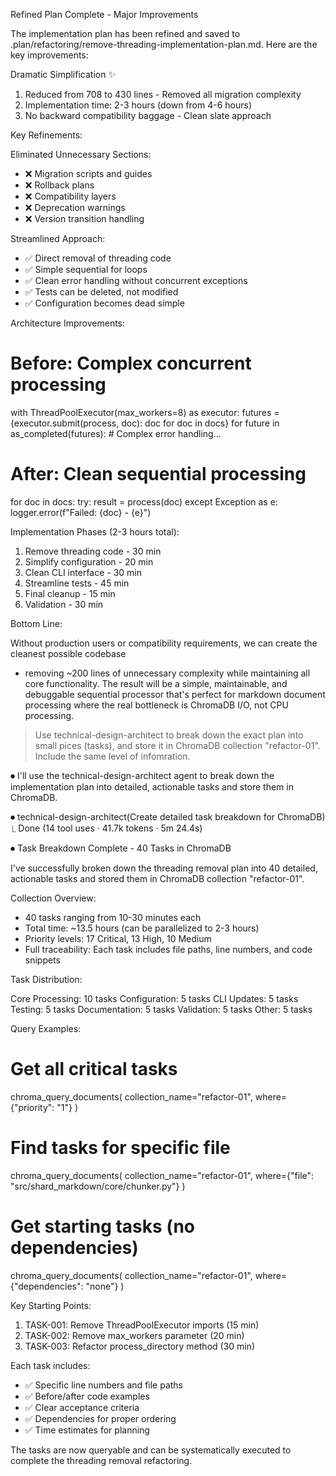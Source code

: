  Refined Plan Complete - Major Improvements

  The implementation plan has been refined and saved to
  .plan/refactoring/remove-threading-implementation-plan.md. Here are the key improvements:

  Dramatic Simplification ✨

  1. Reduced from 708 to 430 lines - Removed all migration complexity
  2. Implementation time: 2-3 hours (down from 4-6 hours)
  3. No backward compatibility baggage - Clean slate approach

  Key Refinements:

  Eliminated Unnecessary Sections:

  - ❌ Migration scripts and guides
  - ❌ Rollback plans
  - ❌ Compatibility layers
  - ❌ Deprecation warnings
  - ❌ Version transition handling

  Streamlined Approach:

  - ✅ Direct removal of threading code
  - ✅ Simple sequential for loops
  - ✅ Clean error handling without concurrent exceptions
  - ✅ Tests can be deleted, not modified
  - ✅ Configuration becomes dead simple

  Architecture Improvements:

  # Before: Complex concurrent processing
  with ThreadPoolExecutor(max_workers=8) as executor:
      futures = {executor.submit(process, doc): doc for doc in docs}
      for future in as_completed(futures):
          # Complex error handling...

  # After: Clean sequential processing
  for doc in docs:
      try:
          result = process(doc)
      except Exception as e:
          logger.error(f"Failed: {doc} - {e}")

  Implementation Phases (2-3 hours total):

  1. Remove threading code - 30 min
  2. Simplify configuration - 20 min
  3. Clean CLI interface - 30 min
  4. Streamline tests - 45 min
  5. Final cleanup - 15 min
  6. Validation - 30 min

  Bottom Line:

  Without production users or compatibility requirements, we can create the cleanest possible codebase
  - removing ~200 lines of unnecessary complexity while maintaining all core functionality. The result
  will be a simple, maintainable, and debuggable sequential processor that's perfect for markdown
  document processing where the real bottleneck is ChromaDB I/O, not CPU processing.

> Use technical-design-architect to break down the exact plan into small pices (tasks), and store it in
   ChromaDB collection "refactor-01". Include the same level of infomration.

⏺ I'll use the technical-design-architect agent to break down the implementation plan into detailed,
  actionable tasks and store them in ChromaDB.

⏺ technical-design-architect(Create detailed task breakdown for ChromaDB)
  ⎿  Done (14 tool uses · 41.7k tokens · 5m 24.4s)

⏺ Task Breakdown Complete - 40 Tasks in ChromaDB

  I've successfully broken down the threading removal plan into 40 detailed, actionable tasks and
  stored them in ChromaDB collection "refactor-01".

  Collection Overview:

  - 40 tasks ranging from 10-30 minutes each
  - Total time: ~13.5 hours (can be parallelized to 2-3 hours)
  - Priority levels: 17 Critical, 13 High, 10 Medium
  - Full traceability: Each task includes file paths, line numbers, and code snippets

  Task Distribution:

  Core Processing: 10 tasks
  Configuration:    5 tasks
  CLI Updates:      5 tasks
  Testing:          5 tasks
  Documentation:    5 tasks
  Validation:       5 tasks
  Other:            5 tasks

  Query Examples:

  # Get all critical tasks
  chroma_query_documents(
      collection_name="refactor-01",
      where={"priority": "1"}
  )

  # Find tasks for specific file
  chroma_query_documents(
      collection_name="refactor-01",
      where={"file": "src/shard_markdown/core/chunker.py"}
  )

  # Get starting tasks (no dependencies)
  chroma_query_documents(
      collection_name="refactor-01",
      where={"dependencies": "none"}
  )

  Key Starting Points:

  1. TASK-001: Remove ThreadPoolExecutor imports (15 min)
  2. TASK-002: Remove max_workers parameter (20 min)
  3. TASK-003: Refactor process_directory method (30 min)

  Each task includes:
  - ✅ Specific line numbers and file paths
  - ✅ Before/after code examples
  - ✅ Clear acceptance criteria
  - ✅ Dependencies for proper ordering
  - ✅ Time estimates for planning

  The tasks are now queryable and can be systematically executed to complete the threading removal
  refactoring.
